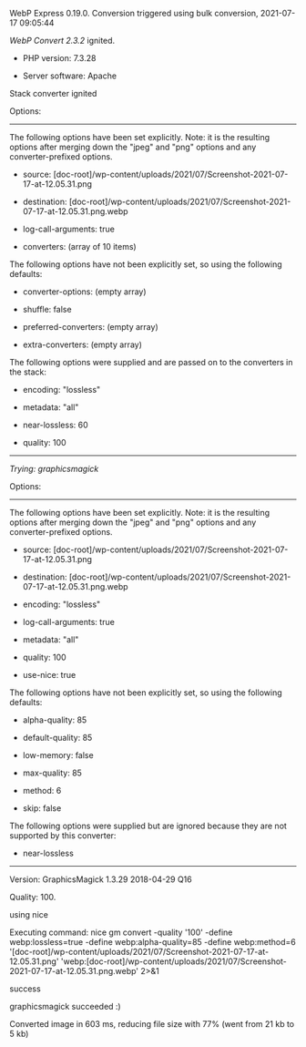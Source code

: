 WebP Express 0.19.0. Conversion triggered using bulk conversion, 2021-07-17 09:05:44

*WebP Convert 2.3.2*  ignited.
- PHP version: 7.3.28
- Server software: Apache

Stack converter ignited

Options:
------------
The following options have been set explicitly. Note: it is the resulting options after merging down the "jpeg" and "png" options and any converter-prefixed options.
- source: [doc-root]/wp-content/uploads/2021/07/Screenshot-2021-07-17-at-12.05.31.png
- destination: [doc-root]/wp-content/uploads/2021/07/Screenshot-2021-07-17-at-12.05.31.png.webp
- log-call-arguments: true
- converters: (array of 10 items)

The following options have not been explicitly set, so using the following defaults:
- converter-options: (empty array)
- shuffle: false
- preferred-converters: (empty array)
- extra-converters: (empty array)

The following options were supplied and are passed on to the converters in the stack:
- encoding: "lossless"
- metadata: "all"
- near-lossless: 60
- quality: 100
------------


*Trying: graphicsmagick* 

Options:
------------
The following options have been set explicitly. Note: it is the resulting options after merging down the "jpeg" and "png" options and any converter-prefixed options.
- source: [doc-root]/wp-content/uploads/2021/07/Screenshot-2021-07-17-at-12.05.31.png
- destination: [doc-root]/wp-content/uploads/2021/07/Screenshot-2021-07-17-at-12.05.31.png.webp
- encoding: "lossless"
- log-call-arguments: true
- metadata: "all"
- quality: 100
- use-nice: true

The following options have not been explicitly set, so using the following defaults:
- alpha-quality: 85
- default-quality: 85
- low-memory: false
- max-quality: 85
- method: 6
- skip: false

The following options were supplied but are ignored because they are not supported by this converter:
- near-lossless
------------

Version: GraphicsMagick 1.3.29 2018-04-29 Q16 
Quality: 100. 
using nice
Executing command: nice gm convert -quality '100' -define webp:lossless=true -define webp:alpha-quality=85 -define webp:method=6 '[doc-root]/wp-content/uploads/2021/07/Screenshot-2021-07-17-at-12.05.31.png' 'webp:[doc-root]/wp-content/uploads/2021/07/Screenshot-2021-07-17-at-12.05.31.png.webp' 2>&1
success
graphicsmagick succeeded :)

Converted image in 603 ms, reducing file size with 77% (went from 21 kb to 5 kb)
